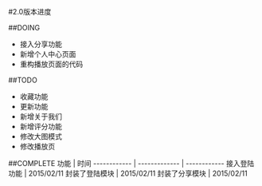 #2.0版本进度

##DOING
+   接入分享功能
+   新增个人中心页面
+   重构播放页面的代码

##TODO
+   收藏功能
+   更新功能
+   新增关于我们
+   新增评分功能
+   修改大图模式
+   修改播放页

##COMPLETE
功能 | 时间
------------ | ------------- | ------------
接入登陆功能 | 2015/02/11
封装了登陆模块 | 2015/02/11
封装了分享模块 | 2015/02/11
